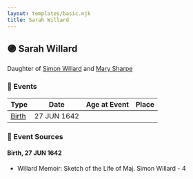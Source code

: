 ```yaml
---
layout: templates/basic.njk
title: Sarah Willard
---
```

## 🟣 Sarah Willard

Daughter of [Simon Willard](/people/8/86485776) and [Mary Sharpe](/people/1/10735316)

### 📆 Events

Type | Date | Age at Event | Place
------ | ------ | ------ | ------
[Birth](#event-event-2) | 27 JUN 1642 |  |

### 📰 Event Sources

#### <a id="event-event-2"></a> Birth, 27 JUN 1642
* Willard Memoir: Sketch of the Life of Maj. Simon Willard  - 4